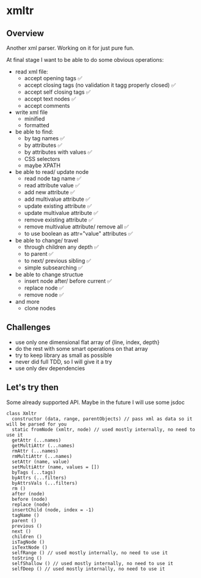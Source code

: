 # xmltr

## Overview

Another xml parser. Working on it for just pure fun.

At final stage I want to be able to do some obvious operations:

- read xml file:
  - accept opening tags :white_check_mark:
  - accept closing tags (no validation it tagg properly closed) :white_check_mark:
  - accept self closing tags :white_check_mark:
  - accept text nodes :white_check_mark:
  - accept comments
- write xml file
  - minified
  - formatted
- be able to find:
  - by tag names :white_check_mark:
  - by attributes :white_check_mark:
  - by attributes with values :white_check_mark:
  - CSS selectors
  - maybe XPATH
- be able to read/ update node
  - read node tag name  :white_check_mark:
  - read attribute value  :white_check_mark:
  - add new attribute :white_check_mark:
  - add multivalue attribute  :white_check_mark:
  - update existing attribute :white_check_mark:
  - update multivalue attribute :white_check_mark:
  - remove existing attribute :white_check_mark:
  - remove multivalue attribute/ remove all :white_check_mark:
  - to use boolean as attr="value" attributes :white_check_mark:
- be able to change/ travel
  - through children any depth :white_check_mark:
  - to parent :white_check_mark:
  - to next/ previous sibling :white_check_mark:
  - simple subsearching :white_check_mark:
- be able to change structue
  - insert node after/ before current :white_check_mark:
  - replace node :white_check_mark:
  - remove node :white_check_mark:
- and more
  - clone nodes

## Challenges

- use only one dimensional flat array of {line, index, depth}
- do the rest with some smart operations on that array
- try to keep library as small as possible
- never did full TDD, so I will give it a try
- use only dev dependencies

## Let's try then

Some already supported API. Maybe in the future I will use some jsdoc

```
class Xmltr
  constructor (data, range, parentObjects) // pass xml as data so it will be parsed for you
  static fromNode (xmltr, node) // used mostly internally, no need to use it
  getAttr (...names)
  getMultiAttr (...names)
  rmAttr (...names)
  rmMultiAttr (...names)
  setAttr (name, value)
  setMultiAttr (name, values = [])
  byTags (...tags)
  byAttrs (...filters)
  byAttrsVals (...filters)
  rm ()
  after (node)
  before (node)
  replace (node)
  insertChild (node, index = -1)
  tagName ()
  parent ()
  previous ()
  next ()
  children ()
  isTagNode ()
  isTextNode ()
  selfRange () // used mostly internally, no need to use it
  toString ()
  selfShallow () // used mostly internally, no need to use it
  selfDeep () // used mostly internally, no need to use it
```

